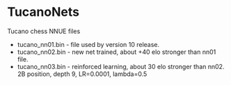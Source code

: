# TucanoNets
Tucano chess NNUE files

- tucano_nn01.bin - file used by version 10 release.
- tucano_nn02.bin - new net trained, about +40 elo stronger than nn01 file.
- tucano_nn03.bin - reinforced learning, about 30 elo stronger than nn02. 2B position, depth 9, LR=0.0001, lambda=0.5
